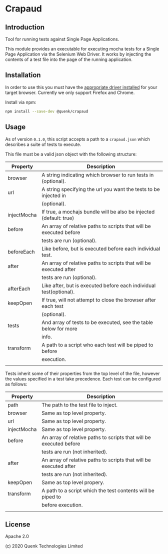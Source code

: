 
# Crapaud

## Introduction

Tool for running tests against Single Page Applications.

This module provides an executable for executing mocha tests for a Single Page
Application via the Selenium Web Driver. It works by injecting the contents of
a test file into the page of the running application.

## Installation

In order to use this you must have the [appropriate driver installed][1] for your
target browser. Currently we only support Firefox and Chrome.

Install via npm:

```sh
npm install --save-dev @quenk/crapaud
```

## Usage

As of version `0.1.0`, this script accepts a path to a `crapaud.json` which
describes a suite of tests to execute.

This file must be a valid json object with the following structure:

|  Property    | Description |
|--------------|-------------|
| browser      | A string indicating which browser to run tests in (optional).     |
| url          | A string specifying the url you want the tests to be injected in  |
|              | (optional).                                                       |
| injectMocha  | If true, a mochajs bundle will be also be injected (default: true)|
| before       | An array of relative paths to scripts that will be executed before|
|              | tests are run (optional).                                         |
| beforeEach   | Like before, but is executed before each individual test.         |
| after        | An array of relative paths to scripts that will be executed after |
|              | tests are run (optional).                                         |
| afterEach    | Like after, but is executed before each individual test(optional).|
| keepOpen     | If true, will not attempt to close the browser after each test    |
|              | (optional).                                                       |
| tests        | And array of tests to be executed, see the table below for more   |
|              | info.                                                             |
| transform    | A path to a script who each test will be piped to before          |
|              | execution.                                                        |
|              |                                                                   |

Tests inherit some of their properties from the top level of the file, however the
values specified in a test take precedence.
Each test can be configured as follows:

|  Property    | Description |
|--------------|-------------|
| path         | The path to the test file to inject.                              |
| browser      | Same as top level property.                                       |
| url          | Same as top level property.                                       |
| injectMocha  | Same as top level property.                                       |
| before       | An array of relative paths to scripts that will be executed before|
|              | tests are run (not inherited).                                    |
| after        | An array of relative paths to scripts that will be executed after |
|              | tests are run (not inherited).                                    |
| keepOpen     | Same as top level propery.                                        |
| transform    | A path to a script which the test contents will be piped to       |
|              | before execution.                                                 |
|              |                                                  |

## License

Apache 2.0

(c) 2020 Quenk Technologies Limited

[1]:https://www.selenium.dev/documentation/en/webdriver/driver_requirements/#quick-reference
